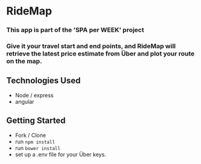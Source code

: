 # RideMap

### This app is part of the 'SPA per WEEK' project
### Give it your travel start and end points, and RideMap will retrieve the latest price estimate from Über and plot your route on the map.

## Technologies Used
- Node / express
- angular

## Getting Started
- Fork / Clone
- run `npm install`
- run `bower install`
- set up a .env file for your Über keys.

